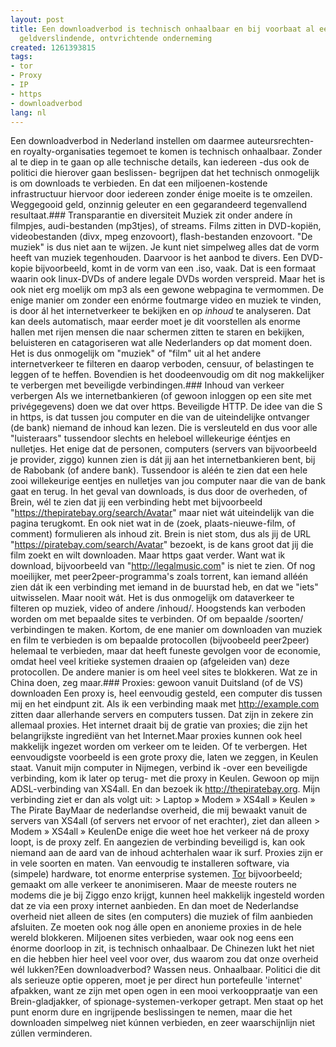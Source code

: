 ```yaml
---
layout: post
title: Een downloadverbod is technisch onhaalbaar en bij voorbaat al een mislukt,
  geldverslindende, ontvrichtende onderneming
created: 1261393815
tags:
- tor
- Proxy
- IP
- https
- downloadverbod
lang: nl
---
```

Een downloadverbod in Nederland instellen om daarmee auteursrechten- en royalty-organisaties tegemoet te komen is technisch onhaalbaar. Zonder al te diep in te gaan op alle technische details, kan iedereen -dus ook de politici die hierover gaan beslissen- begrijpen dat het technisch onmogelijk is om downloads te verbieden. En dat een miljoenen-kostende infrastructuur hiervoor door iedereen zonder énige moeite is te omzeilen. Weggegooid geld, onzinnig geleuter en een gegarandeerd tegenvallend resultaat.<!--break-->### Transparantie en diversiteit
Muziek zit onder andere ín filmpjes, audi-bestanden (mp3tjes), of streams. Films zitten in DVD-kopiën, videobestanden (divx, mpeg enzovoort), flash-bestanden enzovoort. "De muziek" is dus niet aan te wijzen. Je kunt niet simpelweg alles dat de vorm heeft van muziek  tegenhouden. Daarvoor is het aanbod te divers. Een DVD-kopie bijvoorbeeld, komt in de vorm van een .iso, vaak. Dat is een formaat waarin ook linux-DVDs of andere legale DVDs worden verspreid. Maar het is ook niet erg moelijk om mp3 als een gewone webpagina te vermommen. De enige manier om zonder een enórme foutmarge video en muziek te vinden, is door ál het internetverkeer te bekijken en op _inhoud_ te analyseren. Dat kan deels automatisch, maar eerder moet je dit voorstellen als enorme hallen met rijen mensen die naar schermen zitten te staren en bekijken, beluisteren en catagoriseren wat alle Nederlanders op dat moment doen. Het is dus onmogelijk om "muziek" of "film" uit al het andere internetverkeer te filteren en daarop verboden, censuur, of belastingen te leggen of te heffen. Bovendien is het doodeenvoudig om dit nog makkelijker te verbergen met beveiligde verbindingen.### Inhoud van verkeer verbergen
Als we internetbankieren (of gewoon inloggen op een site met privégegevens) doen we dat over https. Beveiligde HTTP. De idee van die S in https, is dat tussen jou computer en die van de uiteindelijke ontvanger (de bank) niemand de inhoud kan lezen. Die is versleuteld en dus voor alle "luisteraars" tussendoor slechts en heleboel willekeurige ééntjes en nulletjes. Het enige dat de personen, computers (servers van bijvoorbeeld je provider, ziggo) kunnen zien is dát jij aan het internetbankieren bent, bij de Rabobank (of andere bank). Tussendoor is aléén te zien dat een hele zooi willekeurige eentjes en nulletjes van jou computer naar die van de bank gaat en terug. In het geval van downloads, is dus door de overheden, of Brein, wél te zien dat jij een verbinding hebt met bijvoorbeeld "https://thepiratebay.org/search/Avatar" maar niet wát uiteindelijk van die pagina terugkomt. En ook niet wat in de (zoek, plaats-nieuwe-film, of comment) formulieren als inhoud zit. Brein is niet stom, dus als jij de URL "https://piratebay.com/search/Avatar" bezoekt, is de kans groot dat jij die film zoekt en wilt downloaden. Maar https gaat verder. Want wat ik download, bijvoorbeeld van "http://legalmusic.com" is niet te zien. Of nog moeilijker, met peer2peer-programma's zoals torrent, kan iemand alléén zien dát ik een verbinding met iemand in de buurstad heb, en dat we "iets" uitwisselen. Maar nooit wát. Het is dus onmogelijk om dataverkeer te filteren op muziek, video of andere /inhoud/. Hoogstends kan verboden worden om met bepaalde sites te verbinden. Of om bepaalde /soorten/ verbindingen te maken. Kortom, de ene manier om downloaden van muziek en film te verbieden is om bepaalde protocollen (bijvoobeeld peer2peer) helemaal te verbieden, maar dat heeft funeste gevolgen voor de economie, omdat heel veel kritieke systemen draaien op (afgeleiden van) deze protocollen. De andere manier is om heel veel sites te blokkeren. Wat ze in China doen, zeg maar.### Proxies: gewoon vanuit Duitsland (of de VS) downloaden
Een proxy is, heel eenvoudig gesteld, een computer dis tussen mij en het eindpunt zit. Als ik een verbinding maak met http://example.com zitten daar allerhande servers en computers tussen. Dat zijn in zekere zin allemaal proxies. Het internet draait bij de gratie van proxies; die zijn het belangrijkste ingrediënt van het Internet.Maar proxies kunnen ook heel makkelijk ingezet worden om verkeer om te leiden. Of te verbergen. Het eenvoudigste voorbeeld is een grote proxy die, laten we zeggen, in Keulen staat. Vanuit mijn computer in Nijmegen, verbind ik -over een beveiligde verbinding, kom ik later op terug-  met die proxy in Keulen. Gewoon op mijn ADSL-verbinding van XS4all. En dan bezoek ik http://thepiratebay.org. Mijn verbinding ziet er dan als volgt uit:  > Laptop » Modem » XS4all » Keulen » The Pirate BayMaar de nederlandse overheid, die mij bewaakt vanuit de servers van XS4all (of servers net ervoor of net erachter), ziet dan alleen > Modem » XS4all » KeulenDe enige die weet hoe het verkeer ná de proxy loopt, is de proxy zelf. En aangezien de verbinding beveiligd is, kan ook niemand aan de aard van de inhoud achterhalen waar ik surf. Proxies zijn er in vele soorten en maten. Van eenvoudig te installeren software, via (simpele) hardware, tot enorme enterprise systemen. [Tor](http://www.torproject.org/) bijvoorbeeld; gemaakt om alle verkeer te anonimiseren. Maar de meeste routers ne modems die je bij Ziggo enzo krijgt, kunnen heel makkelijk ingesteld worden dat ze via een proxy internet aanbieden. En dan moet de Nederlandse overheid niet alleen de sites (en computers) die muziek of film aanbieden afsluiten. Ze moeten ook nog álle open en anonieme proxies in de hele wereld blokkeren. Miljoenen sites verbieden, waar ook nog eens een énorme doorloop in zit, is technisch onhaalbaar. De Chinezen lukt het niet en die hebben hier heel veel voor over, dus waarom zou dat onze overheid wél lukken?Een downloadverbod? Wassen neus. Onhaalbaar. Politici die dit als serieuze optie opperen, moet je per direct hun portefeulle 'internet' afpakken, want ze zijn met open ogen in een mooi verkooppraatje van een Brein-gladjakker, of spionage-systemen-verkoper getrapt. Men staat op het punt enorm dure en ingrijpende beslissingen te nemen, maar die het downloaden simpelweg niet kúnnen verbieden, en zeer waarschijnlijn niet zúllen verminderen.
